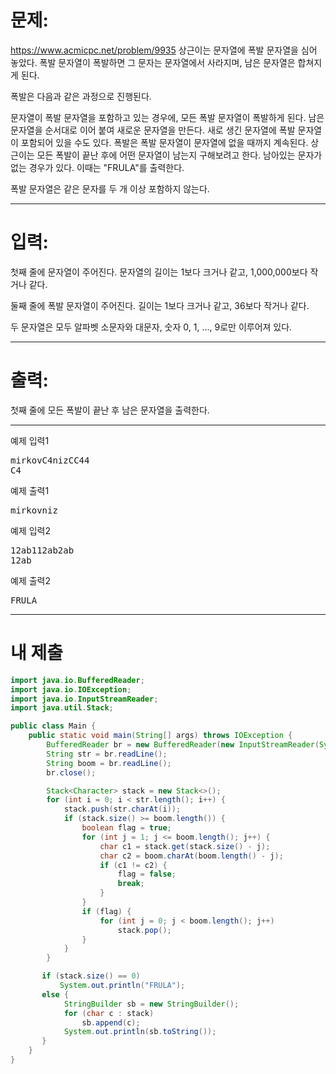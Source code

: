 # 문제: 
https://www.acmicpc.net/problem/9935
상근이는 문자열에 폭발 문자열을 심어 놓았다. 폭발 문자열이 폭발하면 그 문자는 문자열에서 사라지며, 남은 문자열은 합쳐지게 된다.

폭발은 다음과 같은 과정으로 진행된다.

문자열이 폭발 문자열을 포함하고 있는 경우에, 모든 폭발 문자열이 폭발하게 된다. 남은 문자열을 순서대로 이어 붙여 새로운 문자열을 만든다.
새로 생긴 문자열에 폭발 문자열이 포함되어 있을 수도 있다.
폭발은 폭발 문자열이 문자열에 없을 때까지 계속된다.
상근이는 모든 폭발이 끝난 후에 어떤 문자열이 남는지 구해보려고 한다. 남아있는 문자가 없는 경우가 있다. 이때는 "FRULA"를 출력한다.

폭발 문자열은 같은 문자를 두 개 이상 포함하지 않는다.

---
# 입력: 
첫째 줄에 문자열이 주어진다. 문자열의 길이는 1보다 크거나 같고, 1,000,000보다 작거나 같다.

둘째 줄에 폭발 문자열이 주어진다. 길이는 1보다 크거나 같고, 36보다 작거나 같다.

두 문자열은 모두 알파벳 소문자와 대문자, 숫자 0, 1, ..., 9로만 이루어져 있다.

---
# 출력: 
첫째 줄에 모든 폭발이 끝난 후 남은 문자열을 출력한다.

---
예제 입력1
<pre>
mirkovC4nizCC44
C4
</pre>

예제 출력1
<pre>
mirkovniz
</pre>

예제 입력2
<pre>
12ab112ab2ab
12ab
</pre>

예제 출력2
<pre>
FRULA
</pre>

---
# 내 제출

~~~java
import java.io.BufferedReader;
import java.io.IOException;
import java.io.InputStreamReader;
import java.util.Stack;

public class Main {
    public static void main(String[] args) throws IOException {
        BufferedReader br = new BufferedReader(new InputStreamReader(System.in));
        String str = br.readLine();
        String boom = br.readLine();
        br.close();

        Stack<Character> stack = new Stack<>();
        for (int i = 0; i < str.length(); i++) {
            stack.push(str.charAt(i));
            if (stack.size() >= boom.length()) {
                boolean flag = true;
                for (int j = 1; j <= boom.length(); j++) {
                    char c1 = stack.get(stack.size() - j);
                    char c2 = boom.charAt(boom.length() - j);
                    if (c1 != c2) {
                        flag = false;
                        break;
                    }
                }
                if (flag) {
                    for (int j = 0; j < boom.length(); j++)
                        stack.pop();
                }
            }
        }

       if (stack.size() == 0)
           System.out.println("FRULA");
       else {
            StringBuilder sb = new StringBuilder();
            for (char c : stack)
                sb.append(c);
            System.out.println(sb.toString());
       }
    }
}
~~~
